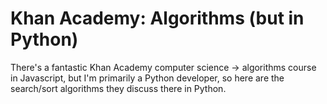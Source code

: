 # Khan Academy: Algorithms (but in Python)

There's a fantastic Khan Academy computer science -> algorithms course in Javascript, but I'm primarily a Python developer, so here are the search/sort algorithms they discuss there in Python.
